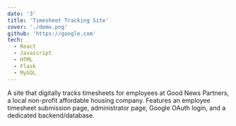 ```yaml
---
date: '3'
title: 'Timesheet Tracking Site'
cover: './demo.png'
github: 'https://google.com'
tech:
  - React
  - Javascript
  - HTML
  - Flask
  - MySQL
---
```


A site that digitally tracks timesheets for employees at Good News Partners, a local non-profit affordable housing company. Features an employee timesheet submission page, administrator page, Google OAuth login, and a dedicated backend/database.
